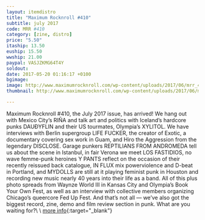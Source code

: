 ```yaml
---
layout: itemdistro
title: "Maximum Rocknroll #410"
subtitle: july 2017
code: MRR #410
category: [zine, distro]
price: "5.50"
itaship: 13.50
euship: 15.50
wwship: 21.00
paypal: VASJZKMG64T4Y
soldout:
date: 2017-05-20 01:16:17 +0100
bgimage:
image: http://www.maximumrocknroll.com/wp-content/uploads/2017/06/mrr_410_cvr.jpg
thumbnail: http://www.maximumrocknroll.com/wp-content/uploads/2017/06/mrr_410_cvr.jpg

---
```


Maximum Rocknroll #410, the July 2017 issue, has arrived! We hang out with Mexico City’s RIÑA and talk art and politics with Iceland’s hardcore punks DAUÐYFLIN and their US tourmates, Olympia’s XYLITOL. We have interviews with Berlin supergroup LIFE FUCKER, the creator of Exotic, a documentary covering sex work in Guam, and Hiro the Aggression from the legendary DISCLOSE. Garage punkers REPTILIANS FROM ANDROMEDA tell us about the scene in Istanbul, in fair Verona we meet LOS FASTIDIOS, no wave femme-punk heroines Y PANTS reflect on the occasion of their recently reissued back catalogue, IN FLUX mix powerviolence and D-beat in Portland, and MYDOLLS are still at it playing feminist punk in Houston and recording new music nearly 40 years into their life as a band. All of this plus photo spreads from Waynze World III in Kansas City and Olympia’s Book Your Own Fest, as well as an interview with collective members organizing Chicago’s queercore Fed Up Fest. And that’s not all — we’ve also got the biggest record, zine, demo and film review section in punk. What are you waiting for?\\
\\
[more info](http://www.maximumrocknroll.com){:target="_blank"}